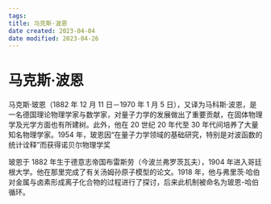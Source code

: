 ```yaml
---
tags:
title: 马克斯·波恩
date created: 2023-04-04
date modified: 2023-04-26
---
```


# 马克斯·波恩

马克斯·玻恩（1882 年 12 月 11 日－1970 年 1 月 5 日），又译为马科斯·波恩，是一名德国理论物理学家与数学家，对量子力学的发展做出了重要贡献，在固体物理学及光学方面也有所建树。此外，他在 20 世纪 20 年代至 30 年代间培养了大量知名物理学家。1954 年，玻恩因“在量子力学领域的基础研究，特别是对波函数的统计诠释”而获得诺贝尔物理学奖

玻恩于 1882 年生于德意志帝国布雷斯劳（今波兰弗罗茨瓦夫），1904 年进入哥廷根大学。他在那里完成了有关汤姆孙原子模型的论文。1918 年，他与弗里茨·哈伯对金属与卤素形成离子化合物的过程进行了探讨，后来此机制被命名为玻恩-哈伯循环。
